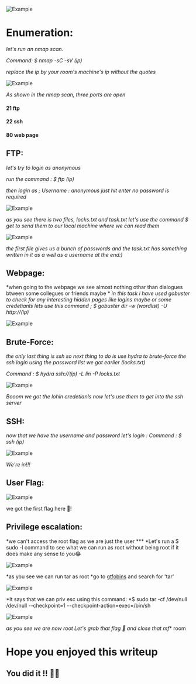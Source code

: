 ![Example](https://github.com/y4ssr/Bounty-Hacker/blob/main/images/Bounty.jpeg?raw=true )

# Enumeration:
*let's run an nmap scan*.

*Command: $ nmap -sC -sV (ip)*

*replace the ip by your room's machine's ip without the quotes*

![Example](https://github.com/y4ssr/Bounty-Hacker/blob/main/images/nmap.png?raw=true )

*As shown in the nmap scan, three ports are open*
#### 21 ftp
#### 22 ssh
#### 80 web page

## FTP: 
*let's try to login as anonymous*

*run the command : $ ftp (ip)*

*then login as ;
Username : anonymous
just hit enter no password is required*

![Example](https://github.com/y4ssr/Bounty-Hacker/blob/main/images/ftp%20files.png?raw=true )

*as you see there is two files, locks.txt and task.txt
let's use the command $ get to send them to our local machine where we can read them*

![Example](https://github.com/y4ssr/Bounty-Hacker/blob/main/images/files.png?raw=true )

*the first file gives us a bunch of passwords and the task.txt has something written in it as a well as a username at the end:)*
 
## Webpage:

*when going to the webpage we see almost nothing othar than dialogues btween some collegues or friends maybe *
*in this task i have used gobuster to check for any interesting hidden pages like logins maybe or some credetianls*
*lets use this command ; 
$ gobuster dir -w (wordlist) -U http://(ip)*


![Example](https://github.com/y4ssr/Bounty-Hacker/blob/main/images/gobuster.png?raw=true )

## Brute-Force:
*the only last thing is ssh so next thing to do is use hydra to brute-force the ssh login using the password list we got earlier (locks.txt)*

*Command : $ hydra ssh://(ip) -L lin -P locks.txt*

![Example](https://github.com/y4ssr/Bounty-Hacker/blob/main/images/hydra.png?raw=true )

*Booom we got the lohin credetianls now let's use them to get into the ssh server*

## SSH:
*now that we have the username and password let's login :*
*Command : $ ssh (ip)*


![Example](https://github.com/y4ssr/Bounty-Hacker/blob/main/images/ssh.png?raw=true )

*We're in!!!*

## User Flag:

![Example](https://github.com/y4ssr/Bounty-Hacker/blob/main/images/user.png?raw=true )

we got the first flag here 🚩!

## Privilege escalation:
*we can't access the root flag as we are just the user ***
*Let's run a $ sudo -l command to see what we can run as root without being root if it does make any sense to you😂


![Example](https://github.com/y4ssr/Bounty-Hacker/blob/main/images/sudo-l.png?raw=true )

*as you see we can run tar as root
*go to [gtfobins](https://gtfobins.github.io/) and search for 'tar'

![Example](https://github.com/y4ssr/Bounty-Hacker/blob/main/images/gtfobins.png?raw=true )

*It says that we can priv esc using this command:
*$ sudo tar -cf /dev/null /dev/null --checkpoint=1 --checkpoint-action=exec=/bin/sh

![Example](https://github.com/y4ssr/Bounty-Hacker/blob/main/images/final.png?raw=true )

*as you see we are now root
*Let's grab that flag 🚩 and close that mf*** room 

# Hope you enjoyed this writeup 
## You did it !! 👏🏻


